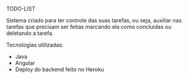 TODO-LIST

Sistema criado para ter controle das suas tarefas, ou seja, auxiliar nas tarefas que precisam ser feitas marcando ela como concluidas ou deletando a tarefa.

Tecnologias utilizadas:
- Java
- Angular
- Deploy do backend feito no Heroku
